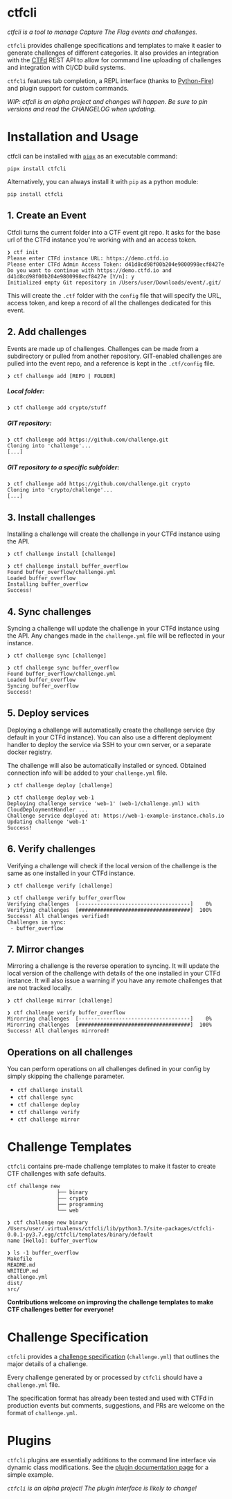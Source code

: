 # ctfcli

*ctfcli is a tool to manage Capture The Flag events and challenges.*

`ctfcli` provides challenge specifications and templates to make it easier to generate challenges of different categories. It also provides an integration with the [CTFd](https://github.com/CTFd/CTFd/) REST API to allow for command line uploading of challenges and integration with CI/CD build systems.

`ctfcli` features tab completion, a REPL interface (thanks to [Python-Fire](https://github.com/google/python-fire)) and plugin support for custom commands.

*WIP: ctfcli is an alpha project and changes will happen. Be sure to pin versions and read the CHANGELOG when updating.*

# Installation and Usage

ctfcli can be installed with [`pipx`](https://github.com/pypa/pipx) as an executable command:

`pipx install ctfcli`

Alternatively, you can always install it with `pip` as a python module:

`pip install ctfcli`

## 1. Create an Event

Ctfcli turns the current folder into a CTF event git repo. 
It asks for the base url of the CTFd instance you're working with and an access token.

```
❯ ctf init
Please enter CTFd instance URL: https://demo.ctfd.io
Please enter CTFd Admin Access Token: d41d8cd98f00b204e9800998ecf8427e
Do you want to continue with https://demo.ctfd.io and d41d8cd98f00b204e9800998ecf8427e [Y/n]: y
Initialized empty Git repository in /Users/user/Downloads/event/.git/
```

This will create the `.ctf` folder with the `config` file that will specify the URL, access token, and keep a record of
all the challenges dedicated for this event.

## 2. Add challenges

Events are made up of challenges.
Challenges can be made from a subdirectory or pulled from another repository.
GIT-enabled challenges are pulled into the event repo, and a reference is kept in the `.ctf/config` file.

```
❯ ctf challenge add [REPO | FOLDER]
```

##### Local folder:
```
❯ ctf challenge add crypto/stuff
```

##### GIT repository:
```
❯ ctf challenge add https://github.com/challenge.git
Cloning into 'challenge'...
[...]
```

##### GIT repository to a specific subfolder:
```
❯ ctf challenge add https://github.com/challenge.git crypto
Cloning into 'crypto/challenge'...
[...]
```

## 3. Install challenges

Installing a challenge will create the challenge in your CTFd instance using the API.

```
❯ ctf challenge install [challenge]
```

```
❯ ctf challenge install buffer_overflow
Found buffer_overflow/challenge.yml
Loaded buffer_overflow
Installing buffer_overflow
Success!
```

## 4. Sync challenges

Syncing a challenge will update the challenge in your CTFd instance using the API. 
Any changes made in the `challenge.yml` file will be reflected in your instance.

```
❯ ctf challenge sync [challenge]
```

```
❯ ctf challenge sync buffer_overflow
Found buffer_overflow/challenge.yml
Loaded buffer_overflow
Syncing buffer_overflow
Success!
```

## 5. Deploy services

Deploying a challenge will automatically create the challenge service (by default in your CTFd instance).
You can also use a different deployment handler to deploy the service via SSH to your own server, 
or a separate docker registry.

The challenge will also be automatically installed or synced.
Obtained connection info will be added to your `challenge.yml` file.
```
❯ ctf challenge deploy [challenge]
```

```
❯ ctf challenge deploy web-1
Deploying challenge service 'web-1' (web-1/challenge.yml) with CloudDeploymentHandler ...
Challenge service deployed at: https://web-1-example-instance.chals.io
Updating challenge 'web-1'
Success!
```

## 6. Verify challenges

Verifying a challenge will check if the local version of the challenge is the same as one installed in your CTFd instance.

```
❯ ctf challenge verify [challenge]
```

```
❯ ctf challenge verify buffer_overflow
Verifying challenges  [------------------------------------]    0%
Verifying challenges  [####################################]  100%
Success! All challenges verified!
Challenges in sync:
 - buffer_overflow
```

## 7. Mirror changes

Mirroring a challenge is the reverse operation to syncing.
It will update the local version of the challenge with details of the one installed in your CTFd instance.
It will also issue a warning if you have any remote challenges that are not tracked locally.

```
❯ ctf challenge mirror [challenge]
```

```
❯ ctf challenge verify buffer_overflow
Mirorring challenges  [------------------------------------]    0%
Mirorring challenges  [####################################]  100%
Success! All challenges mirrored!
```

## Operations on all challenges

You can perform operations on all challenges defined in your config by simply skipping the challenge parameter.

- `ctf challenge install`
- `ctf challenge sync`
- `ctf challenge deploy`
- `ctf challenge verify`
- `ctf challenge mirror`

# Challenge Templates

`ctfcli` contains pre-made challenge templates to make it faster to create CTF challenges with safe defaults.

```
ctf challenge new
                ├── binary
                ├── crypto
                ├── programming
                └── web
```

```
❯ ctf challenge new binary
/Users/user/.virtualenvs/ctfcli/lib/python3.7/site-packages/ctfcli-0.0.1-py3.7.egg/ctfcli/templates/binary/default
name [Hello]: buffer_overflow

❯ ls -1 buffer_overflow
Makefile
README.md
WRITEUP.md
challenge.yml
dist/
src/
```

**Contributions welcome on improving the challenge templates to make CTF challenges better for everyone!**

# Challenge Specification

`ctfcli` provides a [challenge specification](ctfcli/spec/challenge-example.yml) (`challenge.yml`) that outlines the major details of a challenge.

Every challenge generated by or processed by `ctfcli` should have a `challenge.yml` file.

The specification format has already been tested and used with CTFd in production events but comments, suggestions, and PRs are welcome on the format of `challenge.yml`.

# Plugins

`ctfcli` plugins are essentially additions to the command line interface via dynamic class modifications. See the [plugin documentation page](docs/plugins.md) for a simple example.

*`ctfcli` is an alpha project! The plugin interface is likely to change!*
